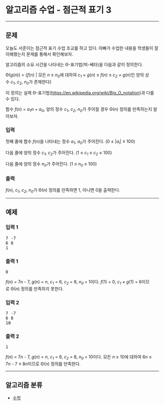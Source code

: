 # 알고리즘 수업 - 점근적 표기 3

---

## 문제

<div id="problem_description" class="problem-text">
				<p>오늘도 서준이는 점근적 표기&nbsp;수업 조교를 하고 있다.&nbsp;아빠가 수업한&nbsp;내용을 학생들이 잘 이해했는지 문제를 통해서 확인해보자.</p>

<p>알고리즘의 소요 시간을 나타내는&nbsp;Θ-표기법(빅-쎄타)을&nbsp;다음과 같이 정의한다.</p>

<p>Θ(<em>g</em>(<em>n</em>)) = {<em>f</em>(<em>n</em>) | 모든&nbsp;<em>n</em>&nbsp;≥&nbsp;<em>n<sub>0</sub></em>에 대하여&nbsp;<em>c<sub>1</sub></em>&nbsp;×&nbsp;<em>g</em>(<em>n</em>) ≤&nbsp;<em>f</em>(<em>n</em>) ≤&nbsp;<em>c<sub>2</sub></em>&nbsp;×&nbsp;<em>g</em>(<em>n</em>)인 양의 상수&nbsp;<em>c<sub>1</sub></em>,&nbsp;<em>c<sub>2</sub></em>,&nbsp;<em>n<sub>0</sub></em>가 존재한다}</p>

<p>이 정의는 실제 Θ-표기법(<a href="https://en.wikipedia.org/wiki/Big_O_notation">https://en.wikipedia.org/wiki/Big_O_notation</a>)과 다를 수 있다.</p>

<p>함수&nbsp;<em>f</em>(<em>n</em>)&nbsp;=&nbsp;<em>a<sub>1</sub>n&nbsp;</em>+&nbsp;<em>a<sub>0</sub></em>, 양의 정수&nbsp;<em>c<sub>1</sub></em>,&nbsp;<em>c<sub>2</sub></em>,&nbsp;<em>n<sub>0</sub></em>가 주어질 경우&nbsp;Θ(<em>n</em>) 정의를 만족하는지 알아보자.</p>

</div>

### 입력

<div id="problem_input" class="problem-text">
					<p>첫째 줄에 함수&nbsp;<em>f</em>(<em>n</em>)을 나타내는 정수&nbsp;<em>a<sub>1</sub></em>,&nbsp;<em>a</em><sub><em>0</em></sub>가 주어진다.&nbsp;(0&nbsp;≤ |<em>a<sub>i</sub></em>| ≤ 100)</p>

<p>다음&nbsp;줄에 양의 정수&nbsp;<em>c<sub>1</sub>, c<sub>2</sub></em>가 주어진다.&nbsp;(1&nbsp;≤&nbsp;<em>c<sub>1</sub></em> ≤&nbsp;<em>c<sub>2</sub></em>&nbsp;≤ 100)</p>

<p>다음&nbsp;줄에 양의 정수&nbsp;<em>n<sub>0</sub></em>가 주어진다.&nbsp;(1&nbsp;≤&nbsp;<em>n<sub>0</sub></em>&nbsp;≤ 100)</p>

</div>

### 출력

<div id="problem_output" class="problem-text">
					<p><em>f</em>(<em>n</em>),&nbsp;<em>c<sub>1</sub>, c<sub>2</sub></em>,&nbsp;<em>n<sub>0</sub></em>가&nbsp;Θ(<em>n</em>)&nbsp;정의를 만족하면 1, 아니면 0을 출력한다.</p>

</div>

---

## 예제

### 입력 1

<pre class="sampledata" id="sample-input-1">7<span class="space-highlight"> </span>-7
6<span class="space-highlight"> </span>8
1
</pre>

### 출력 1

<pre class="sampledata" id="sample-output-1">0
</pre>
<div id="problem_sample_explain_1" class="problem-text">
								<p><em>f</em>(<em>n</em>) = 7<em>n&nbsp;</em>- 7,&nbsp;<em>g</em>(<em>n</em>) =&nbsp;<em>n</em>,&nbsp;<em>c<sub>1</sub></em>&nbsp;= 6,&nbsp;<em>c<sub>2</sub></em>&nbsp;= 8,&nbsp;<em>n<sub>0&nbsp;</sub></em>= 1이다.&nbsp;<em>f</em>(1) = 0,&nbsp;<em>c<sub>1</sub></em>&nbsp;×&nbsp;<em>g</em>(1) = 6이므로&nbsp;Θ(<em>n</em>) 정의를 만족하지 못한다.</p>

</div>

### 입력 2

<pre class="sampledata" id="sample-input-2">7<span class="space-highlight"> </span>-7
6<span class="space-highlight"> </span>8
10
</pre>

### 출력 2

<pre class="sampledata" id="sample-output-2">1
</pre>
<div id="problem_sample_explain_2" class="problem-text">
								<p><em>f</em>(<em>n</em>) = 7<em>n&nbsp;</em>- 7,&nbsp;<em>g</em>(<em>n</em>) =&nbsp;<em>n</em>,&nbsp;<em>c<sub>1</sub></em>&nbsp;= 6,&nbsp;<em>c<sub>2</sub></em>&nbsp;= 8,&nbsp;<em>n<sub>0&nbsp;</sub></em>= 10이다.&nbsp;모든&nbsp;<em>n</em>&nbsp;≥ 10에 대하여 6<i>n&nbsp;</i>≤ 7<em>n&nbsp;</em>- 7&nbsp;≤ 8<em>n</em>이므로&nbsp;Θ(<em>n</em>)&nbsp;정의를 만족한다.</p>

</div>

---

## 알고리즘 분류

<ul class="spoiler-list">
  						  							<li>
  							<a href="/problem/tag/124" class="spoiler-link">수학</a>
  							</li>
  						  					</ul>